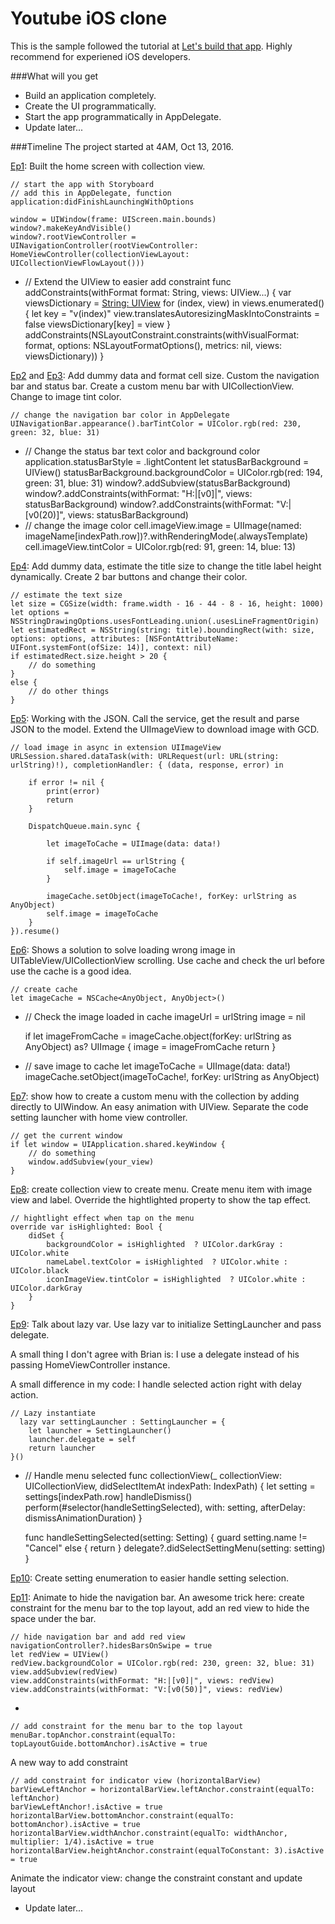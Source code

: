 # Youtube iOS clone
This is the sample followed the tutorial at 
[Let's build that app](https://www.youtube.com/playlist?list=PL0dzCUj1L5JGKdVUtA5xds1zcyzsz7HLj). Highly recommend for experiened iOS developers. 

###What will you get 
- Build an application completely. 
- Create the UI programmatically. 
- Start the app programmatically in AppDelegate. 
- Update later...

###Timeline
The project started at 4AM, Oct 13, 2016. 

[Ep1](https://youtu.be/3Xv1mJvwXok): Built the home screen with collection view.
		
	// start the app with Storyboard 
	// add this in AppDelegate, function application:didFinishLaunchingWithOptions
	
	window = UIWindow(frame: UIScreen.main.bounds)
	window?.makeKeyAndVisible()
	window?.rootViewController = UINavigationController(rootViewController: HomeViewController(collectionViewLayout: UICollectionViewFlowLayout()))
-
	// Extend the UIView to easier add constraint 
	func addConstraints(withFormat format: String, views: UIView...) {
        var viewsDictionary = [String: UIView]()
        for (index, view) in views.enumerated() {
            let key = "v\(index)"
            view.translatesAutoresizingMaskIntoConstraints = false
            viewsDictionary[key] = view
        }
            addConstraints(NSLayoutConstraint.constraints(withVisualFormat: format, options: NSLayoutFormatOptions(), metrics: nil, views: viewsDictionary))
    }
    
[Ep2](https://youtu.be/APQVltARKF8) and [Ep3](https://youtu.be/rRhJGnSmEKQ): Add dummy data and format cell size. Custom the navigation bar and status bar. Create a custom menu bar with UICollectionView. Change to image tint color.

	// change the navigation bar color in AppDelegate
	UINavigationBar.appearance().barTintColor = UIColor.rgb(red: 230, green: 32, blue: 31)
-
	// Change the status bar text color and background color 
	application.statusBarStyle = .lightContent
    let statusBarBackground = UIView()
    statusBarBackground.backgroundColor = UIColor.rgb(red: 194, green: 31, blue: 31)
    window?.addSubview(statusBarBackground)
    window?.addConstraints(withFormat: "H:|[v0]|", views: statusBarBackground)
    window?.addConstraints(withFormat: "V:|[v0(20)]", views: statusBarBackground)
-
	// change the image color 
	cell.imageView.image = UIImage(named: imageName[indexPath.row])?.withRenderingMode(.alwaysTemplate)
	cell.imageView.tintColor = UIColor.rgb(red: 91, green: 14, blue: 13)

[Ep4](https://youtu.be/Zud56x_VYvs): Add dummy data, estimate the title size to change the title label height dynamically. Create 2 bar buttons and change their color. 

	// estimate the text size 
	let size = CGSize(width: frame.width - 16 - 44 - 8 - 16, height: 1000)
	let options = NSStringDrawingOptions.usesFontLeading.union(.usesLineFragmentOrigin)
	let estimatedRect = NSString(string: title).boundingRect(with: size, options: options, attributes: [NSFontAttributeName: UIFont.systemFont(ofSize: 14)], context: nil)
	if estimatedRect.size.height > 20 {
		// do something 
	}
	else {
		// do other things
	}
                                
[Ep5](https://youtu.be/WjrvcGAZfoI): Working with the JSON. Call the service, get the result and parse JSON to the model. Extend the UIImageView to download image with GCD. 

	// load image in async in extension UIImageView 
    URLSession.shared.dataTask(with: URLRequest(url: URL(string: urlString)!), completionHandler: { (data, response, error) in
	            
	    if error != nil {
	        print(error)
	        return
	    }
	    
	    DispatchQueue.main.sync {
	        
	        let imageToCache = UIImage(data: data!)
	        
	        if self.imageUrl == urlString {
	            self.image = imageToCache
	        }
	        
	        imageCache.setObject(imageToCache!, forKey: urlString as AnyObject)
	        self.image = imageToCache
	    }
	}).resume()
		
[Ep6](https://www.youtube.com/watch?v=XFvs6eraBXM): Shows a solution to solve loading wrong image in UITableView/UICollectionView scrolling. Use cache and check the url before use the cache is a good idea. 

	// create cache  
	let imageCache = NSCache<AnyObject, AnyObject>()
-
	// Check the image loaded in cache 
	imageUrl = urlString
	image = nil
	    
	if let imageFromCache = imageCache.object(forKey: urlString as AnyObject) as? UIImage {
	    image = imageFromCache
	    return
	}
-
	// save image to cache 
	let imageToCache = UIImage(data: data!)
	imageCache.setObject(imageToCache!, forKey: urlString as AnyObject)


[Ep7](https://youtu.be/2kwCfFG5fDA): show how to create a custom menu with the collection by adding directly to UIWindow. An easy animation with UIView. Separate the code setting launcher with home view controller.

	// get the current window 
	if let window = UIApplication.shared.keyWindow {
		// do something 
		window.addSubview(your_view)
	}
	
[Ep8](https://youtu.be/PNmuTTd5zWc): create collection view to create menu. Create menu item with image view and label. Override the hightlighted property to show the tap effect. 

	// hightlight effect when tap on the menu 
	override var isHighlighted: Bool {
	    didSet {
	        backgroundColor = isHighlighted  ? UIColor.darkGray : UIColor.white
	        nameLabel.textColor = isHighlighted  ? UIColor.white : UIColor.black
	        iconImageView.tintColor = isHighlighted  ? UIColor.white : UIColor.darkGray
	    }
	}

[Ep9](https://youtu.be/DYsfAD01fYk): Talk about lazy var. Use lazy var to initialize SettingLauncher and pass delegate. 

A small thing I don't agree with Brian is: I use a delegate instead of his passing HomeViewController instance. 

A small difference in my code: I handle selected action right with delay action. 

	// Lazy instantiate
	  lazy var settingLauncher : SettingLauncher = {
        let launcher = SettingLauncher()
        launcher.delegate = self
        return launcher
    }()
-
	// Handle menu selected 
	func collectionView(_ collectionView: UICollectionView, didSelectItemAt indexPath: IndexPath) {
	    let setting = settings[indexPath.row]
	    handleDismiss()
	    perform(#selector(handleSettingSelected), with: setting, afterDelay: dismissAnimationDuration)
	}
	    
	func handleSettingSelected(setting: Setting) {
	    guard setting.name != "Cancel" else { return }
	    delegate?.didSelectSettingMenu(setting: setting)
	}

[Ep10](https://www.youtube.com/watch?v=naMqoh1_5To&list=PL0dzCUj1L5JGKdVUtA5xds1zcyzsz7HLj&index=10): Create setting enumeration to easier handle setting selection. 

[Ep11](https://www.youtube.com/watch?v=XgRbj4YeG9I&list=PL0dzCUj1L5JGKdVUtA5xds1zcyzsz7HLj&index=11): Animate to hide the navigation bar. An awesome trick here: create constraint for the menu bar to the top layout, add an red view to hide the space under the bar. 

	// hide navigation bar and add red view 
	navigationController?.hidesBarsOnSwipe = true
	let redView = UIView()
	redView.backgroundColor = UIColor.rgb(red: 230, green: 32, blue: 31)
	view.addSubview(redView)
	view.addConstraints(withFormat: "H:|[v0]|", views: redView)
	view.addConstraints(withFormat: "V:[v0(50)]", views: redView)
	
-

	// add constraint for the menu bar to the top layout 
	menuBar.topAnchor.constraint(equalTo: topLayoutGuide.bottomAnchor).isActive = true

A new way to add constraint

	// add constraint for indicator view (horizontalBarView)
	barViewLeftAnchor = horizontalBarView.leftAnchor.constraint(equalTo: leftAnchor)
	barViewLeftAnchor!.isActive = true
	horizontalBarView.bottomAnchor.constraint(equalTo: bottomAnchor).isActive = true
	horizontalBarView.widthAnchor.constraint(equalTo: widthAnchor, multiplier: 1/4).isActive = true
	horizontalBarView.heightAnchor.constraint(equalToConstant: 3).isActive = true
	
Animate the indicator view: change the constraint constant and update layout

- Update later...

